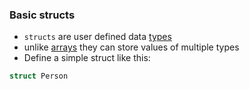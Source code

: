 ### Basic structs

- `structs` are user defined data [types](computer-science/docs/c/types.md)
- unlike [arrays](lecture-2-arrays.md) they can store values of multiple types
- Define a simple struct like this:
```c
struct Person

```